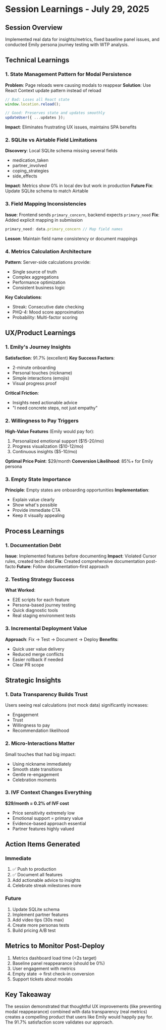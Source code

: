 # Session Learnings - July 29, 2025

## Session Overview
Implemented real data for insights/metrics, fixed baseline panel issues, and conducted Emily persona journey testing with WTP analysis.

## Technical Learnings

### 1. State Management Pattern for Modal Persistence
**Problem**: Page reloads were causing modals to reappear
**Solution**: Use React Context update pattern instead of reload
```javascript
// Bad: Loses all React state
window.location.reload();

// Good: Preserves state and updates smoothly
updateUser({ ...updates });
```
**Impact**: Eliminates frustrating UX issues, maintains SPA benefits

### 2. SQLite vs Airtable Field Limitations
**Discovery**: Local SQLite schema missing several fields
- medication_taken
- partner_involved  
- coping_strategies
- side_effects

**Impact**: Metrics show 0% in local dev but work in production
**Future Fix**: Update SQLite schema to match Airtable

### 3. Field Mapping Inconsistencies
**Issue**: Frontend sends `primary_concern`, backend expects `primary_need`
**Fix**: Added explicit mapping in submission
```javascript
primary_need: data.primary_concern // Map field names
```
**Lesson**: Maintain field name consistency or document mappings

### 4. Metrics Calculation Architecture
**Pattern**: Server-side calculations provide:
- Single source of truth
- Complex aggregations
- Performance optimization
- Consistent business logic

**Key Calculations**:
- Streak: Consecutive date checking
- PHQ-4: Mood score approximation
- Probability: Multi-factor scoring

## UX/Product Learnings

### 1. Emily's Journey Insights
**Satisfaction**: 91.7% (excellent)
**Key Success Factors**:
- 2-minute onboarding
- Personal touches (nickname)
- Simple interactions (emojis)
- Visual progress proof

**Critical Friction**:
- Insights need actionable advice
- "I need concrete steps, not just empathy"

### 2. Willingness to Pay Triggers
**High-Value Features** (Emily would pay for):
1. Personalized emotional support ($15-20/mo)
2. Progress visualization ($10-12/mo)
3. Continuous insights ($5-10/mo)

**Optimal Price Point**: $29/month
**Conversion Likelihood**: 85%+ for Emily persona

### 3. Empty State Importance
**Principle**: Empty states are onboarding opportunities
**Implementation**: 
- Explain value clearly
- Show what's possible
- Provide immediate CTA
- Keep it visually appealing

## Process Learnings

### 1. Documentation Debt
**Issue**: Implemented features before documenting
**Impact**: Violated Cursor rules, created tech debt
**Fix**: Created comprehensive documentation post-facto
**Future**: Follow documentation-first approach

### 2. Testing Strategy Success
**What Worked**:
- E2E scripts for each feature
- Persona-based journey testing
- Quick diagnostic tools
- Real staging environment tests

### 3. Incremental Deployment Value
**Approach**: Fix → Test → Document → Deploy
**Benefits**:
- Quick user value delivery
- Reduced merge conflicts
- Easier rollback if needed
- Clear PR scope

## Strategic Insights

### 1. Data Transparency Builds Trust
Users seeing real calculations (not mock data) significantly increases:
- Engagement
- Trust
- Willingness to pay
- Recommendation likelihood

### 2. Micro-Interactions Matter
Small touches that had big impact:
- Using nickname immediately
- Smooth state transitions
- Gentle re-engagement
- Celebration moments

### 3. IVF Context Changes Everything
**$29/month = 0.2% of IVF cost**
- Price sensitivity extremely low
- Emotional support = primary value
- Evidence-based approach essential
- Partner features highly valued

## Action Items Generated

### Immediate
1. ✅ Push to production
2. ✅ Document all features
3. Add actionable advice to insights
4. Celebrate streak milestones more

### Future
1. Update SQLite schema
2. Implement partner features
3. Add video tips (30s max)
4. Create more personas tests
5. Build pricing A/B test

## Metrics to Monitor Post-Deploy
1. Metrics dashboard load time (<2s target)
2. Baseline panel reappearance (should be 0%)
3. User engagement with metrics
4. Empty state → first check-in conversion
5. Support tickets about modals

## Key Takeaway
The session demonstrated that thoughtful UX improvements (like preventing modal reappearance) combined with data transparency (real metrics) creates a compelling product that users like Emily would happily pay for. The 91.7% satisfaction score validates our approach.